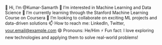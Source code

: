 👋 Hi, I’m @Kumar-Samarth
👀 I’m interested in Machine Learning and Data Science
🌱 I’m currently learning through the Stanford Machine Learning Course on Coursera
💞️ I’m looking to collaborate on exciting ML projects and data-driven solutions
📫 How to reach me: LinkedIn, Twitter, your.email@example.com
😄 Pronouns: He/Him
⚡ Fun fact: I love exploring new technologies and applying them to solve real-world problems!
<!---
Kumar-Samarth/Kumar-Samarth is a ✨ special ✨ repository because its `README.md` (this file) appears on your GitHub profile.
You can click the Preview link to take a look at your changes.
--->

